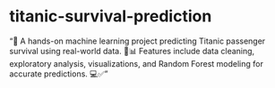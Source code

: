 # titanic-survival-prediction
“🚢 A hands-on machine learning project predicting Titanic passenger survival using real-world data. 🧹📊 Features include data cleaning, exploratory analysis, visualizations, and Random Forest modeling for accurate predictions. 💻✅”
